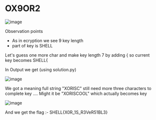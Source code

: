 # OX9OR2


![image](https://user-images.githubusercontent.com/86155751/184542976-e152df9d-02f5-4c3c-a778-192f70f55043.png)

Observation points
- As in ecryption we see 9 key length
- part of key is SHELL

Let's guess one more char and make key length 7 by adding { so current key becomes SHELL{

In Output we get (using solution.py)

![image](https://user-images.githubusercontent.com/86155751/184543857-3d5d4669-245f-44ec-a60f-a7a1efb4d398.png)

We got a meaning full string "XORISC" still need more three characters to complete key .... Might it be "XORISCOOL" which actually becomes key

![image](https://user-images.githubusercontent.com/86155751/184544040-0ab8dfd0-9d62-49bb-bd83-acac7e95c3bd.png)

And we get the flag :-
SHELL{X0R_1S_R3VeR51BL3}
